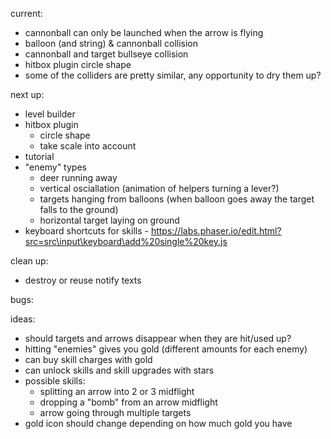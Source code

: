 current:
- cannonball can only be launched when the arrow is flying
- balloon (and string) & cannonball collision
- cannonball and target bullseye collision
- hitbox plugin circle shape
- some of the colliders are pretty similar, any opportunity to dry them up?

next up:
- level builder
- hitbox plugin
  - circle shape
  - take scale into account
- tutorial
- "enemy" types
  - deer running away
  - vertical osciallation (animation of helpers turning a lever?)
  - targets hanging from balloons (when balloon goes away the target falls to the ground)
  - horizontal target laying on ground
- keyboard shortcuts for skills - https://labs.phaser.io/edit.html?src=src\input\keyboard\add%20single%20key.js

clean up:
- destroy or reuse notify texts

bugs:

ideas:
  - should targets and arrows disappear when they are hit/used up?
  - hitting "enemies" gives you gold (different amounts for each enemy)
  - can buy skill charges with gold
  - can unlock skills and skill upgrades with stars
  - possible skills:
    - splitting an arrow into 2 or 3 midflight
    - dropping a "bomb" from an arrow midflight
    - arrow going through multiple targets
  - gold icon should change depending on how much gold you have
